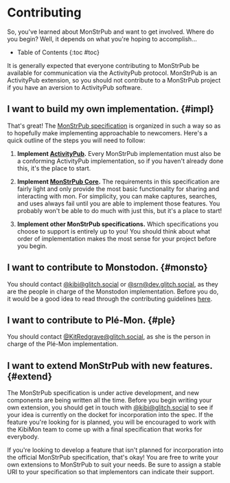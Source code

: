 #  Contributing

So, you've learned about MonStrPub and want to get involved.
Where do you begin?
Well, it depends on what you're hoping to accomplish…

+ Table of Contents
{:toc #toc}

<aside markdown="block">
It is generally expected that everyone contributing to MonStrPub be available for communication via the ActivityPub protocol.
MonStrPub is an ActivityPub extension, so you should not contribute to a MonStrPub project if you have an aversion to ActivityPub software.
</aside>

##  I want to build my own implementation.  {#impl}

That's great!
The [MonStrPub specification][MonStrPub] is organized in such a way so as to hopefully make implementing approachable to newcomers.
Here's a quick outline of the steps you will need to follow:

1.  **Implement [ActivityPub].**
    Every MonStrPub implementation must also be a conforming ActivityPub implementation, so if you haven't already done this, it's the place to start.

2.  **Implement [MonStrPub Core].**
    The requirements in this specification are fairly light and only provide the most basic functionality for sharing and interacting with mon.
    For simplicity, you can make captures, searches, and uses always fail until you are able to implement those features.
    You probably won't be able to do much with just this, but it's a place to start!

3.  **Implement other MonStrPub specifications.**
    Which specifications you choose to support is entirely up to you!
    You should think about what order of implementation makes the most sense for your project before you begin.

##  I want to contribute to Monstodon.  {#monsto}

You should contact [@kibi@glitch.social](https://glitch.social/@kibi) or [@srn@dev.glitch.social](https://dev.glitch.social/@srn), as they are the people in charge of the Monstodon implementation.
Before you do, it would be a good idea to read through the contributing guidelines [here](https://www.monstr.pub/monsto/contributing/).

##  I want to contribute to Plé-Mon.  {#ple}

You should contact [@KitRedgrave@glitch.social](https://glitch.social/@KitRedgrave), as she is the person in charge of the Plé-Mon implementation.

##  I want to extend MonStrPub with new features.  {#extend}

The MonStrPub specification is under active development, and new components are being written all the time.
Before you begin writing your own extension, you should get in touch with [@kibi@glitch.social](https://glitch.social/@kibi) to see if your idea is currently on the docket for incorporation into the spec.
If the feature you're looking for is planned, you will be encouraged to work with the KibiMon team to come up with a final specification that works for everybody.

If you're looking to develop a feature that isn't planned for incorporation into the official MonStrPub specification, that's okay!
You are free to write your own extensions to MonStrPub to suit your needs.
Be sure to assign a stable URI to your specification so that implementors can indicate their support.


[ActivityPub]:    <https://www.w3.org/TR/activitypub/>              "ActivityPub"
[MonStrPub]:      <https://www.monstr.pub/spec/monstrpub-overview/> "MonStrPub"
[MonStrPub Core]: <https://www.monstr.pub/spec/monstrpub-core/>     "MonStrPub Core"
